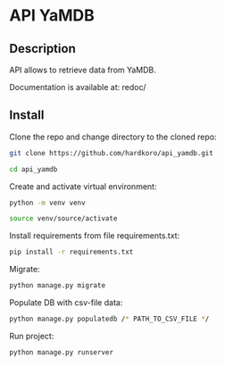 # API YaMDB

## Description

API allows to retrieve data from YaMDB.

Documentation is available at: redoc/

## Install

Clone the repo and change directory to the cloned repo:

```bash
git clone https://github.com/hardkoro/api_yamdb.git
```

```bash
cd api_yamdb
```

Create and activate virtual environment:

```bash
python -m venv venv
```

```bash
source venv/source/activate
```

Install requirements from file requirements.txt:

```bash
pip install -r requirements.txt
```

Migrate:

```bash
python manage.py migrate
```

Populate DB with csv-file data:

```bash
python manage.py populatedb /* PATH_TO_CSV_FILE */
```

Run project:

```bash
python manage.py runserver
```
